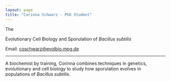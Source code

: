 ```yaml
---
layout: page
title: "Corinna Schwarz - PhD Student"
---
```


The 

Evolutionary Cell Biology and Sporulation of _Bacillus subtilis_

Email: coschwarz@evolbio.mpg.de

---
A biochemist by training, Corinna combines techniques in genetics, evolutionary and cell biology to study how sporulation evolves in populations of _Bacillus subtilis_.
